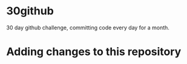 # 30github
30 day github challenge, committing code every day for a month. 
# Adding changes to this repository
